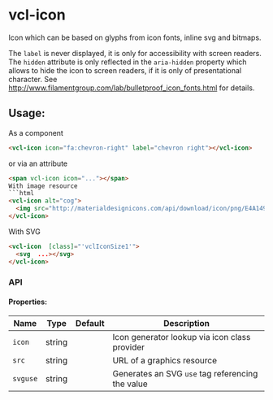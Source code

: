 # vcl-icon

Icon which can be based on glyphs from icon fonts, inline svg and bitmaps.

The `label` is never displayed, it is only for accessibility with screen
readers.
The `hidden` attribute is only reflected in the `aria-hidden` property which
allows to hide the icon to screen readers, if it is only of presentational character.
See http://www.filamentgroup.com/lab/bulletproof_icon_fonts.html for details.


## Usage:

As a component
```html
<vcl-icon icon="fa:chevron-right" label="chevron right"></vcl-icon>
```
or via an attribute
```html
<span vcl-icon icon="..."></span>
With image resource
```html
<vcl-icon alt="cog">
  <img src="http://materialdesignicons.com/api/download/icon/png/E4A14909-3821-4DB1-A739-4DA464ABEEB7/36">
</vcl-icon>
```
With SVG
```html
<vcl-icon  [class]="'vclIconSize1'">
  <svg  ...></svg>
</vcl-icon>
```

### API 

#### Properties:

| Name                | Type        | Default  | Description
| ------------        | ----------- | -------- |--------------
| `icon`              | string      |          | Icon generator lookup via icon class provider
| `src`               | string      |          | URL of a graphics resource
| `svguse`            | string      |          | Generates an SVG `use` tag referencing the value


